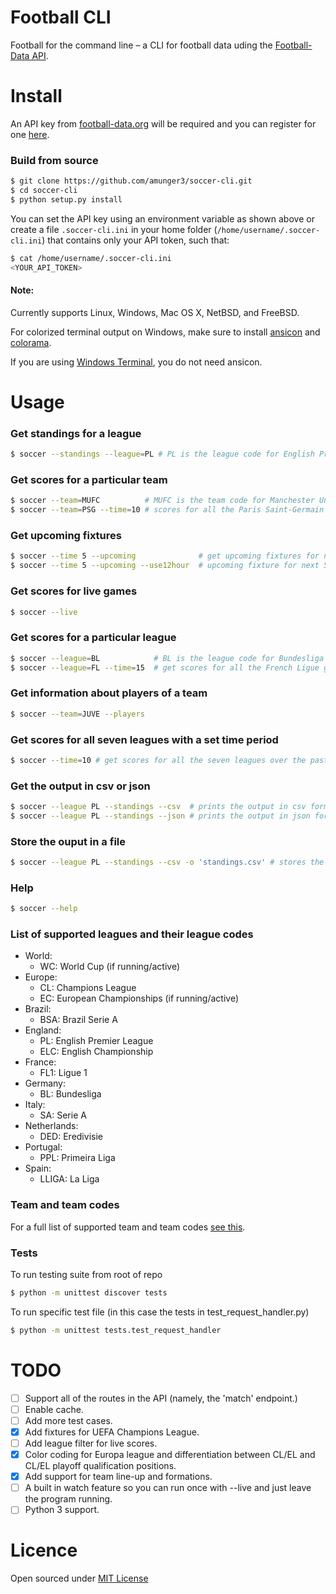 Football CLI
=====

Football for the command line – a CLI for football data uding the [Football-Data API](http://api.football-data.org/).

Install
=====

An API key from [football-data.org](http://api.football-data.org/) will be required and you can register for one [here](http://api.football-data.org/client/register).


### Build from source

```bash
$ git clone https://github.com/amunger3/soccer-cli.git
$ cd soccer-cli
$ python setup.py install
```

You can set the API key using an environment variable as shown above or create a file `.soccer-cli.ini` in your home folder (`/home/username/.soccer-cli.ini`) that contains only your API token, such that:

```bash
$ cat /home/username/.soccer-cli.ini
<YOUR_API_TOKEN>
```

#### Note:
Currently supports Linux, Windows, Mac OS X, NetBSD, and FreeBSD.

For colorized terminal output on Windows, make sure to install [ansicon](https://github.com/adoxa/ansicon/releases/latest) and [colorama](https://pypi.org/project/colorama/).

If you are using [Windows Terminal](https://github.com/Microsoft/Terminal), you do not need ansicon.

Usage
====

### Get standings for a league

```bash
$ soccer --standings --league=PL # PL is the league code for English Premier League
```

### Get scores for a particular team

```bash
$ soccer --team=MUFC          # MUFC is the team code for Manchester United
$ soccer --team=PSG --time=10 # scores for all the Paris Saint-Germain games over the past 10 days
```

### Get upcoming fixtures

```bash
$ soccer --time 5 --upcoming              # get upcoming fixtures for next 5 days
$ soccer --time 5 --upcoming --use12hour  # upcoming fixture for next 5 days with timings in 12 hour format
```

### Get scores for live games

```bash
$ soccer --live
```

### Get scores for a particular league

```bash
$ soccer --league=BL            # BL is the league code for Bundesliga
$ soccer --league=FL --time=15  # get scores for all the French Ligue games over the past 15 days
```

### Get information about players of a team

```bash
$ soccer --team=JUVE --players
```

### Get scores for all seven leagues with a set time period

```bash
$ soccer --time=10 # get scores for all the seven leagues over the past 10 days
```

### Get the output in csv or json

```bash
$ soccer --league PL --standings --csv  # prints the output in csv format
$ soccer --league PL --standings --json # prints the output in json format
```

### Store the ouput in a file

```bash
$ soccer --league PL --standings --csv -o 'standings.csv' # stores the ouput in csv format in `standings.csv`
```

### Help
```bash
$ soccer --help
```
### List of supported leagues and their league codes

- World:
  - WC: World Cup (if running/active)
- Europe:
  - CL: Champions League
  - EC: European Championships (if running/active)
- Brazil:
  - BSA: Brazil Serie A
- England:
  - PL: English Premier League
  - ELC: English Championship
- France:
  - FL1: Ligue 1
- Germany:
  - BL: Bundesliga
- Italy:
  - SA: Serie A
- Netherlands:
  - DED: Eredivisie
- Portugal:
  - PPL: Primeira Liga
- Spain:
  - LLIGA: La Liga

### Team and team codes

For a full list of supported team and team codes [see this](soccer/teams.json).

### Tests

To run testing suite from root of repo

```bash
$ python -m unittest discover tests
```

To run specific test file (in this case the tests in test_request_handler.py)

```bash
$ python -m unittest tests.test_request_handler
```


TODO
====
- [ ] Support all of the routes in the API (namely, the 'match' endpoint.)
- [ ] Enable cache.
- [ ] Add more test cases.
- [x] Add fixtures for UEFA Champions League.
- [ ] Add league filter for live scores.
- [x] Color coding for Europa league and differentiation between CL/EL and CL/EL playoff qualification positions.
- [x] Add support for team line-up and formations.
- [ ] A built in watch feature so you can run once with --live and just leave the program running.
- [ ] Python 3 support.

Licence
====
Open sourced under [MIT License](LICENSE)

